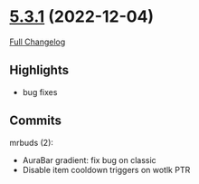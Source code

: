 # [5.3.1](https://github.com/WeakAuras/WeakAuras2/tree/5.3.1) (2022-12-04)

[Full Changelog](https://github.com/WeakAuras/WeakAuras2/compare/5.3.0...5.3.1)

## Highlights

 - bug fixes 

## Commits

mrbuds (2):

- AuraBar gradient: fix bug on classic
- Disable item cooldown triggers on wotlk PTR

